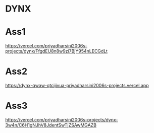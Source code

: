 # DYNX
# Ass1  
https://vercel.com/priyadharsini2006s-projects/dynx/FfgdEU8n8w9zi7BjY954nLECGdLt
# Ass2
https://dynx-qwaw-qtcijivua-priyadharsini2006s-projects.vercel.app
# Ass3
https://vercel.com/priyadharsini2006s-projects/dynx-3w4n/C6H1gNJhV8JdentSwTjZSAwMGAZB


